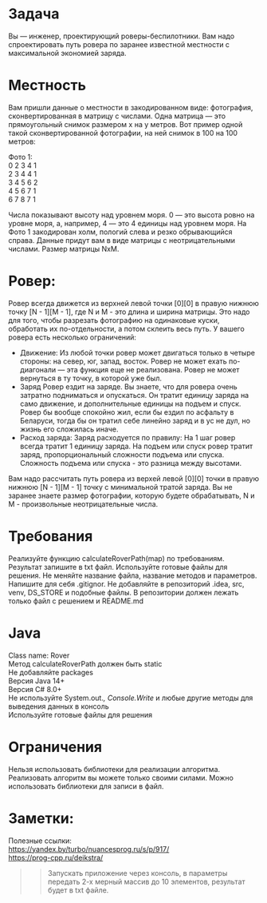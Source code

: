 # Задача
Вы — инженер, проектирующий роверы-беспилотники. Вам надо спроектировать путь ровера по заранее известной местности с максимальной экономией заряда.

# Местность
Вам пришли данные о местности в закодированном виде: фотография, сконвертированная в матрицу с числами. Одна матрица — это прямоугольный снимок размером х на y метров. Вот пример одной такой сконвертированной фотографии, на ней снимок в 100 на 100 метров:

Фото 1:  
0 2 3 4 1  
2 3 4 4 1  
3 4 5 6 2  
4 5 6 7 1  
6 7 8 7 1  

Числа показывают высоту над уровнем моря. 0 — это высота ровно на уровне моря, а, например, 4 — это 4 единицы над уровнем моря. На Фото 1 закодирован холм, пологий слева и резко обрывающийся справа. Данные придут вам в виде матрицы с неотрицательными числами. Размер матрицы NxM.

# Ровер:
Ровер всегда движется из верхней левой точки [0][0] в правую нижнюю точку [N - 1][M - 1], где N и M - это длина и ширина матрицы. Это надо для того, чтобы разрезать фотографию на одинаковые куски, обработать их по-отдельности, а потом склеить весь путь.
У вашего ровера есть несколько ограничений:

- Движение:
Из любой точки ровер может двигаться только в четыре стороны: на север, юг, запад, восток. Ровер не может ехать по-диагонали — эта функция еще не реализована. Ровер не может вернуться в ту точку, в которой уже был.
- Заряд
Ровер ездит на заряде. Вы знаете, что для ровера очень затратно подниматься и опускаться. Он тратит единицу заряда на само движение, и дополнительные единицы на подъем и спуск. Ровер бы вообще спокойно жил, если бы ездил по асфальту в Беларуси, тогда бы он тратил себе линейно заряд и в ус не дул, но жизнь его сложилась иначе.
- Расход заряда:
Заряд расходуется по правилу:
На 1 шаг ровер всегда тратит 1 единицу заряда. На подъем или спуск ровер тратит заряд, пропорциональный сложности подъема или спуска. Сложность подъема или спуска - это разница между высотами.

Вам надо рассчитать путь ровера из верхей левой [0][0] точки в правую нижнюю [N - 1][M - 1] точку с минимальной тратой заряда.
Вы не заранее знаете размер фотографии, которую будете обрабатывать, N и M - произвольные неотрицательные числа.

# Требования
Реализуйте функцию calculateRoverPath(map) по требованиям.
Результат запишите в txt файл.
Используйте готовые файлы для решения. Не меняйте название файла, название методов и параметров. 
Напишите для себя .gitignor. Не добавляйте в репозиторий .idea, src, venv, DS_STORE и подобные файлы. В репозитории должен лежать только файл с решением и README.md

# Java 
Class name: Rover  
Метод calculateRoverPath должен быть static  
Не добавляйте packages   
Версия Java 14+  
Версия C# 8.0+  
Не используйте System.out.*, Console.Write* и любые другие методы для выведения данных в консоль  
Используйте готовые файлы для решения  

# Ограничения
Нельзя использовать библиотеки для реализации алгоритма. Реализовать алгоритм вы можете только своими силами.
Можно использовать библиотеки для записи в файл.

# Заметки:
Полезные ссылки:  
https://yandex.by/turbo/nuancesprog.ru/s/p/917/  
https://prog-cpp.ru/deikstra/  
>> Запускать приложение через консоль, в параметры передать 2-х мерный массив до 10 элементов, результат будет в txt файле.

